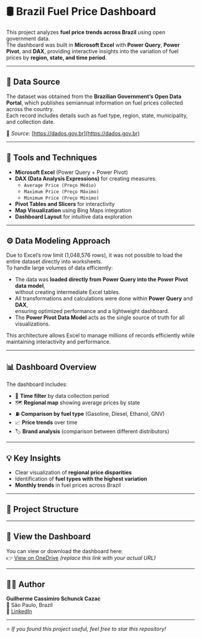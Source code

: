 # 🛢️ Brazil Fuel Price Dashboard

This project analyzes **fuel price trends across Brazil** using open government data.  
The dashboard was built in **Microsoft Excel** with **Power Query**, **Power Pivot**, and **DAX**, providing interactive insights into the variation of fuel prices by **region, state, and time period**.

---

## 📂 Data Source
The dataset was obtained from the **Brazilian Government’s Open Data Portal**, which publishes semiannual information on fuel prices collected across the country.  
Each record includes details such as fuel type, region, state, municipality, and collection date.

📎 *Source:* [https://dados.gov.br](https://dados.gov.br)

---

## 🧠 Tools and Techniques
- **Microsoft Excel** (Power Query + Power Pivot)
- **DAX (Data Analysis Expressions)** for creating measures:
  - `Average Price (Preço Médio)`
  - `Maximum Price (Preço Máximo)`
  - `Minimum Price (Preço Mínimo)`
- **Pivot Tables and Slicers** for interactivity
- **Map Visualization** using Bing Maps integration
- **Dashboard Layout** for intuitive data exploration

---

## ⚙️ Data Modeling Approach
Due to Excel’s row limit (1,048,576 rows), it was not possible to load the entire dataset directly into worksheets.  
To handle large volumes of data efficiently:
- The data was **loaded directly from Power Query into the Power Pivot data model**,  
  without creating intermediate Excel tables.
- All transformations and calculations were done within **Power Query** and **DAX**,  
  ensuring optimized performance and a lightweight dashboard.
- The **Power Pivot Data Model** acts as the single source of truth for all visualizations.

This architecture allows Excel to manage millions of records efficiently while maintaining interactivity and performance.

---

## 📊 Dashboard Overview
The dashboard includes:

- 📅 **Time filter** by data collection period  
- 🗺️ **Regional map** showing average prices by state  
- ⛽ **Comparison by fuel type** (Gasoline, Diesel, Ethanol, GNV)  
- 📈 **Price trends** over time  
- 🏷️ **Brand analysis** (comparison between different distributors)

---

## 💡 Key Insights
- Clear visualization of **regional price disparities**  
- Identification of **fuel types with the highest variation**  
- **Monthly trends** in fuel prices across Brazil  

---

## 🧩 Project Structure


---

## 🔗 View the Dashboard
You can view or download the dashboard here:  
👉 [View on OneDrive](https://onedrive.live.com/) *(replace this link with your actual URL)*  

---

## 👨‍💻 Author
**Guilherme Cassimiro Schunck Cazac**  
📍 São Paulo, Brazil  
🔗 [LinkedIn](www.linkedin.com/in/guilherme-schunck1207199712)  

---

⭐ *If you found this project useful, feel free to star this repository!*


